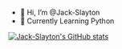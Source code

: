 - 👋 Hi, I’m @Jack-Slayton
- 🐍 Currently Learning Python

[![Jack-Slayton's GitHub stats](https://github-readme-stats.vercel.app/api?username=Jack-Slayton)](https://github.com/anuraghazra/github-readme-stats)

<!---
Jack-Slayton/Jack-Slayton is a ✨ special ✨ repository because its `README.md` (this file) appears on your GitHub profile.
You can click the Preview link to take a look at your changes.
--->
